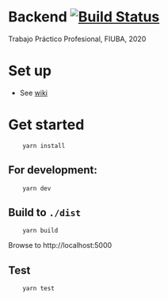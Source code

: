 # Backend [![Build Status](https://travis-ci.com/fiuba-laboral-v2/back-end.svg?branch=master)](https://travis-ci.com/fiuba-laboral-v2/back-end)
Trabajo Práctico Profesional, FIUBA, 2020

# Set up

- See [wiki](https://github.com/fiuba-laboral-v2/back-end/wiki/Set-up)

# Get started

```
    yarn install
```

## For development:

```
    yarn dev
```

## Build to `./dist`
```
    yarn build
```
Browse to http://localhost:5000

## Test
```
    yarn test
```


